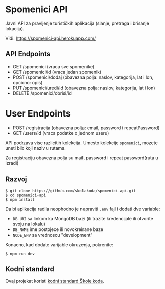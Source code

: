 # Spomenici API

Javni API za pravljenje turističkih aplikacija (slanje, pretraga i brisanje lokacija).

Vidi: https://spomenici-api.herokuapp.com/

## API Endpoints

- GET /spomenici (vraca sve spomenike)
- GET /spomenici/id (vraca jedan spomenik)
- POST /spomenici/dodaj (obavezna polja: naslov, kategorija, lat i lon, opciono: opis)
- PUT /spomenici/uredi/id (obavezna polja: naslov, kategorija, lat i lon)
- DELETE /spomenici/obrisi/id
# User Endpoints
- POST /registracija (obavezna polja: email, password i repeatPassword)
- GET /users/id (vraca podatke o jednom useru)


API podrzava vise razlicitih kolekcija. Umesto kolekcije `spomenici`, mozete uneti bilo koji naziv u rutama.

Za registraciju obavezna polja su mail, password i repeat password(ruta u izradi)
## Razvoj

```
$ git clone https://github.com/skolakoda/spomenici-api.git
$ cd spomenici-api
$ npm install
```

Da bi aplikacija radila neophodno je napraviti `.env` fajl i dodati dve variable:

- `DB_URI` sa linkom ka MongoDB bazi (ili trazite kredencijale ili otvorite svoju na lokalu)
- `DB_NAME` ime postojece ili novokreirane baze
- `NODE_ENV` sa vrednoscu "development"

Konacno, kad dodate varijable okruzenja, pokrenite:

```
$ npm run dev
```

## Kodni standard

Ovaj projekat koristi [kodni standard Škole koda](https://github.com/skolakoda/kodni-standard).
